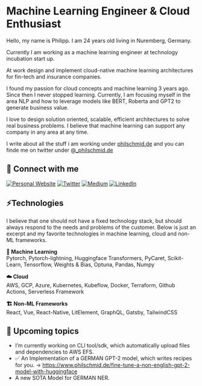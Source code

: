 # Machine Learning Engineer & Cloud Enthusiast

Hello, my name is Philipp. I am 24 years old living in Nuremberg, Germany.

Currently I am working as a machine learning engineer at technology incubation start up. 

At work design and implement cloud-native machine learning architectures for fin-tech and insurance companies. 

I found my passion for cloud concepts and machine learning 3 years ago. Since then I never stopped learning. Currently, I am focusing myself in the area NLP and how to leverage models like BERT, Roberta and GPT2 to generate business value.

I love to design solution oriented, scalable, efficient architectures to solve real business problems. I believe that machine learning can support any company in any area at any time.

I write about all the stuff i am working under [philschmid.de](https://www.philschmid.de) and you can finde me on twitter under @[_philschmid.de](https://twitter.com/_philschmid)

## 🔗 Connect with me 
<a href="https://www.philschmid.de" target="_blank"><img alt="Personal Website" src="https://img.shields.io/badge/Personal%20Website-%2312100E.svg?&style=for-the-badge&logoColor=white" /></a>
<a href="https://twitter.com/_philschmid" target="_blank"><img alt="Twitter" src="https://img.shields.io/badge/twitter-%231DA1F2.svg?&style=for-the-badge&logo=twitter&logoColor=white" /></a>
<a href="https://medium.com/@schmidphilipp1995" target="_blank"><img alt="Medium" src="https://img.shields.io/badge/medium-%2312100E.svg?&style=for-the-badge&logo=medium&logoColor=white" /></a>
<a href="https://www.linkedin.com/in/philipp-schmid-a6a2bb196" target="_blank"><img alt="LinkedIn" src="https://img.shields.io/badge/linkedin-%230077B5.svg?&style=for-the-badge&logo=linkedin&logoColor=white" /></a>

## ⚡Technologies 

I believe that one should not have a fixed technology stack, but should always respond to the needs and problems of the customer. Below is just an excerpt and my favorite technologies in machine learning, cloud and non-ML frameworks.

**🤖 Machine Learning**  
Pytorch, Pytorch-lightning, Huggingface Transformers, PyCaret, Scikit-Learn, Tensorflow, Weights & Bias, Optuna, Pandas, Numpy

**☁️ Cloud**  
AWS, GCP, Azure, Kubernetes, Kubeflow, Docker, Terraform, Github Actions, Serverless Framework

**🏗️ Non-ML Frameworks**  
React, Vue, React-Native, LitElement, GraphQL, Gatsby, TailwindCSS


## 🔭 Upcoming topics

- I’m currently working on CLI tool/sdk, which automatically upload files and dependencies to AWS EFS. 
- ✅ An Implementation of a GERMAN GPT-2 model, which writes recipes for you. -> https://www.philschmid.de/fine-tune-a-non-english-gpt-2-model-with-huggingface
- A new SOTA Model for GERMAN NER.

<!--
- 🌱 I’m currently learning 
- 👯 I’m looking to collaborate on ...
- 🤔 I’m looking for help with ...
- 💬 Ask me about ...
- 📫 How to reach me: ...
- 😄 Pronouns: ...
- ⚡ Fun fact: ...

-->

